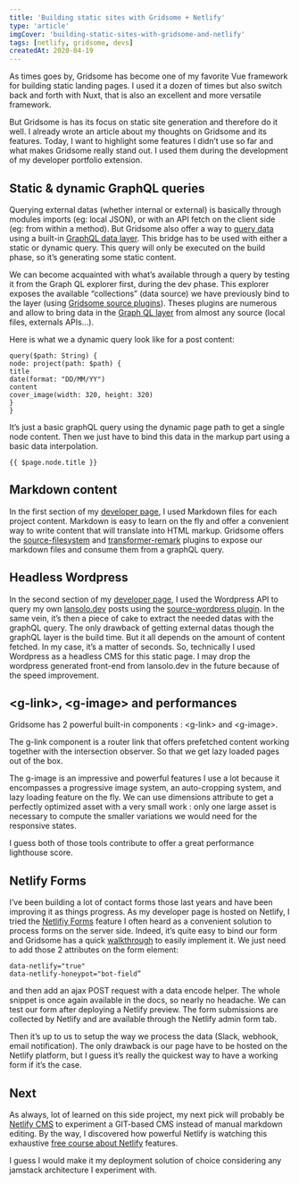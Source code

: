 ```yaml
---
title: 'Building static sites with Gridsome + Netlify'
type: 'article'
imgCover: 'building-static-sites-with-gridsome-and-netlify'
tags: [netlify, gridsome, devs]
createdAt: 2020-04-19
---
```


As times goes by, Gridsome has become one of my favorite Vue framework for building static landing pages. I used it a dozen of times but also switch back and forth with Nuxt, that is also an excellent and more versatile framework. 
<!--more-->
But Gridsome is has its focus on static site generation and therefore do it well. I already wrote an article about my thoughts on Gridsome and its features. Today, I want to highlight some features I didn’t use so far and what makes Gridsome really stand out. I used them during the development of my developer portfolio extension.

## Static & dynamic GraphQL queries

Querying external datas (whether internal or external) is basically through modules imports (eg: local JSON), or with an API fetch on the client side (eg: from within a method). But Gridsome also offer a way to [query data](https://gridsome.org/docs/querying-data/) using a built-in [GraphQL data layer](https://gridsome.org/docs/querying-data/). This bridge has to be used with either a static or dynamic query. This query will only be executed on the build phase, so it’s generating some static content. 

We can become acquainted with what’s available through a query by testing it from the Graph QL explorer first, during the dev phase. This explorer exposes the available “collections” (data source) we have previously bind to the layer (using [Gridsome source plugins](https://gridsome.org/plugins/)). Theses plugins are numerous and allow to bring data in the [Graph QL layer](https://gridsome.org/docs/data-layer/#the-graphql-explorer) from almost any source (local files, externals APIs…).

Here is what we a dynamic query look like for a post content:

```js{}
query($path: String) {
node: project(path: $path) {
title
date(format: "DD/MM/YY")
content
cover_image(width: 320, height: 320)
}
}
```

It’s just a basic graphQL query using the dynamic page path to get a single node content. Then we just have to bind this data in the markup part using a basic data interpolation.

```js{}
{{ $page.node.title }}
```

## Markdown content

In the first section of my [developer page](https://lansolo99.netlify.app/), I used Markdown files for each project content. Markdown is easy to learn on the fly and offer a convenient way to write content that will translate into HTML markup. Gridsome offers the [source-filesystem](https://lansolo99.netlify.app/) and [transformer-remark](https://gridsome.org/plugins/@gridsome/transformer-remark) plugins to expose our markdown files and consume them from a graphQL query.

## Headless Wordpress

In the second section of my [developer page](https://lansolo99.netlify.app/), I used the Wordpress API to query my own [lansolo.dev](https://lansolo.dev) posts using the [source-wordpress plugin](https://gridsome.org/plugins/@gridsome/source-wordpress). In the same vein, it’s then a piece of cake to extract the needed datas with the graphQL query. The only drawback of getting external datas though the graphQL layer is the build time. But it all depends on the amount of content fetched. In my case, it’s a matter of seconds. So, technically I used Wordpress as a headless CMS for this static page. I may drop the wordpress generated front-end from lansolo.dev in the future because of the speed improvement.


## &lt;g-link&gt;, &lt;g-image&gt; and performances

Gridsome has 2 powerful built-in components : &lt;g-link&gt; and &lt;g-image&gt;.

The g-link component is a router link that offers prefetched content working together with the intersection observer. So that we get lazy loaded pages out of the box.

The g-image is an impressive and powerful features I use a lot because it encompasses a progressive image system, an auto-cropping system, and lazy loading feature on the fly. We can use dimensions attribute to get a perfectly optimized asset with a very small work : only one large asset is necessary to compute the smaller variations we would need for the responsive states.

I guess both of those tools contribute to offer a great performance lighthouse score.

## Netlify Forms

I’ve been building a lot of contact forms those last years and have been improving it as things progress. As my developer page is hosted on Netlify, I tried the [Netlifiy Forms](https://docs.netlify.com/forms/setup/) feature I often heard as a convenient solution to process forms on the server side. Indeed, it’s quite easy to bind our form and Gridsome has a quick [walkthrough](https://docs.netlify.com/forms/setup/) to easily implement it. We just need to add those 2 attributes on the form element:

```js{}
data-netlify="true"
data-netlify-honeypot="bot-field”
```

and then add an ajax POST request with a data encode helper. The whole snippet is once again available in the docs, so nearly no headache. We can test our form after deploying a Netlify preview. The form submissions are collected by Netlify and are available through the Netlify admin form tab.

Then it’s up to us to setup the way we process the data (Slack, webhook, email notification). The only drawback is our page have to be hosted on the Netlify platform, but I guess it’s really the quickest way to have a working form if it’s the case.

## Next

As always, lot of learned on this side project, my next pick will probably be [Netlify CMS](https://www.netlifycms.org/) to experiment a GIT-based CMS instead of manual markdown editing. By the way, I discovered how powerful Netlify is watching this exhaustive [free course about Netlify](https://youtu.be/mT5siI19gtc) features.

I guess I would make it my deployment solution of choice considering any jamstack architecture I experiment with.



